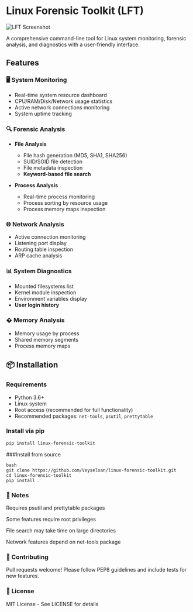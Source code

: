 # Linux Forensic Toolkit (LFT)

![LFT Screenshot](screenshots/main_menu.png)

A comprehensive command-line tool for Linux system monitoring, forensic analysis, and diagnostics with a user-friendly interface.

## Features

### 🖥️ System Monitoring
- Real-time system resource dashboard
- CPU/RAM/Disk/Network usage statistics
- Active network connections monitoring
- System uptime tracking

### 🔍 Forensic Analysis
- **File Analysis**
  - File hash generation (MD5, SHA1, SHA256)
  - SUID/SGID file detection
  - File metadata inspection
  - **Keyword-based file search**
  
- **Process Analysis**
  - Real-time process monitoring
  - Process sorting by resource usage
  - Process memory maps inspection

### 🌐 Network Analysis
- Active connection monitoring
- Listening port display
- Routing table inspection
- ARP cache analysis

### 📊 System Diagnostics
- Mounted filesystems list
- Kernel module inspection
- Environment variables display
- **User login history**

### � Memory Analysis
- Memory usage by process
- Shared memory segments
- Process memory maps

## 📦 Installation

### Requirements
- Python 3.6+
- Linux system
- Root access (recommended for full functionality)
- Recommended packages: `net-tools`, `psutil`, `prettytable`
### Install via pip
```bash
pip install linux-forensic-toolkit
```

###Install from source
```
bash
git clone https://github.com/Veyselxan/linux-forensic-toolkit.git
cd linux-forensic-toolkit
pip install .
```

### 📌 Notes
Requires psutil and prettytable packages

Some features require root privileges

File search may take time on large directories

Network features depend on net-tools package

### 🤝 Contributing
Pull requests welcome! Please follow PEP8 guidelines and include tests for new features.

### 📄 License
MIT License - See LICENSE for details

